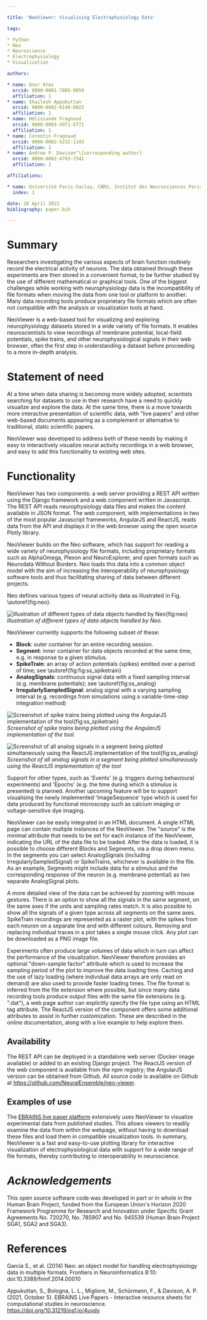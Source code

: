 ```yaml
---

title: 'NeoViewer: Visualising Electrophysiology Data'

tags:

* Python
* Neo
* Neuroscience 
* Electrophysiology  
* Visualization

authors:

* name: Onur Ates
  orcid: 0000-0001-7885-9059
  affiliation: 1
* name: Shailesh Appukuttan
  orcid: 0000-0002-0148-8023
  affiliation: 1
* name: Hélissande Fragnaud
  orcid: 0000-0003-4971-5771
  affiliation: 1
* name: Corentin Fragnaud
  orcid: 0000-0002-5232-1143
  affiliation: 1
* name: Andrew P. Davison^\[corresponding author]
  orcid: 0000-0002-4793-7541
  affiliation: 1

affiliations:

* name: Université Paris-Saclay, CNRS, Institut des Neurosciences Paris-Saclay, 91400, Saclay, France
  index: 1

date: 26 April 2022
bibliography: paper.bib

---
```


# Summary

Researchers investigating the various aspects of brain function routinely record the electrical activity of neurons. The data obtained through these experiments are then stored in a convenient format, to be further studied by the use of different mathematical or graphical tools. One of the biggest challenges while working with neurophysiology data is the incompatibility of file formats when moving the data from one tool or platform to another. Many data recording tools produce proprietary file formats which are often not compatible with the analysis or visualization tools at hand. 

NeoViewer is a web-based tool for visualizing and exploring neurophysiology datasets stored in a wide variety of file formats. It enables neuroscientists to view recordings of membrane potential, local-field potentials, spike trains, and other neurophysiological signals in their web browser, often the first step in understanding a dataset before proceeding to a more in-depth analysis.

# Statement of need

At a time when data sharing is becoming more widely adopted, scientists searching for datasets to use in their research have a need to quickly visualize and explore the data. At the same time, there is a move towards more interactive presentation of scientific data, with "live papers" and other web-based documents appearing as a complement or alternative to traditional, static scientific papers.

NeoViewer was developed to address both of these needs by making it easy to interactively visualize neural activity recordings in a web browser, and easy to add this functionality to existing web sites.

# Functionality

NeoViewer has two components: a web server providing a REST API written using the Django framework and a web component written in Javascript.
The REST API reads neurophysiology data files and makes the content available in JSON format. The web component, with implementations in two of the most popular Javascript frameworks, AngularJS and ReactJS, reads data from the API and displays it in the web browser using the open source Plotly library.

NeoViewer builds on the Neo software, which has support for reading a wide variety of neurophysiology file formats, including proprietary formats such as AlphaOmega, Plexon and NeuroExplorer, and open formats such as Neurodata Without Borders. Neo loads this data into a common object model with the aim of increasing the interoperability of neurophysiology software tools and thus facilitating sharing of data between different projects.

Neo defines various types of neural activity data as illustrated in Fig. \\autoref{fig:neo}. 

![Illustration of different types of data objects handled by Neo{fig:neo}](neo-2.png)
_Illustration of different types of data objects handled by Neo._

NeoViewer currently supports the following subset of these: 

* **Block**: outer container for an entire recording session.
* **Segment**: inner container for data objects recorded at the same time, e.g. in response to a given stimulus.
* **SpikeTrain**: an array of action potentials (spikes) emitted over a period of time; see \\autoref{fig:fig:ss_spiketrain}
* **AnalogSignals**: continuous signal data with a fixed sampling interval (e.g. membrane potentials); see \\autoref{fig:ss_analog}
* **IrregularlySampledSignal**: analog signal with a varying sampling interval (e.g. recordings from simulations using a variable-time-step integration method)

![Screenshot of spike trains being plotted using the AngularJS implementation of the tool{fig:ss_spiketrain}](spiketrains2.png)
_Screenshot of spike trains being plotted using the AngularJS implementation of the tool._

![Screenshot of all analog signals in a segment being plotted simultaneously using the ReactJS implementation of the tool{fig:ss_analog}](SS_react_analog.png)
_Screenshot of all analog signals in a segment being plotted simultaneously using the ReactJS implementation of the tool_

Support for other types, such as  'Events' (e.g. triggers during behavioural experiments) and 'Epochs' (e.g. the time during which a stimulus is presented) is planned. Another upcoming feature will be to support visualising the newly implemented 'ImageSequence' type which is used for data produced by functional microscopy such as calcium imaging or voltage-sensitive dye imaging.

NeoViewer can be easily integrated in an HTML document. A single HTML page can contain multiple instances of the NeoViewer. The "source" is the minimal attribute that needs to be set for each instance of the NeoViewer, indicating the URL of the data file to be loaded. After the data is loaded, it is possible to choose different Blocks and Segments, via a drop down menu. In the segments you can select AnalogSignals (including IrregularlySampledSignal) or SpikeTrains, whichever is available in the file. As an example, Segments might include data for a stimulus and the corresponding response of the neuron (e.g. membrane potential) as two separate AnalogSignal plots. 

A more detailed view of the data can be achieved by zooming with mouse gestures. There is an option to show all the signals in the same segment, on the same axes if the units and sampling rates match. It is also possible to show all the signals of a given type across all segments on the same axes. SpikeTrain recordings are represented as a raster plot, with the spikes from each neuron on a separate line and with different colours. Removing and replacing individual traces in a plot takes a single mouse click. Any plot can be downloaded as a PNG image file.

Experiments often produce large volumes of data which in turn can affect the performance of the visualization. NeoViewer therefore provides an optional "down-sample factor" attribute which is used to increase the sampling period of the plot to improve the data loading time. Caching and the use of lazy loading (where individual data arrays are only read on demand) are also used to provide faster loading times. The file format is inferred from the file extension where possible, but since many data recording tools produce output files with the same file extensions (e.g. ".dat"), a web page author can explicitly specify the file type using an HTML tag attribute. The ReactJS version of the component offers some additional attributes to assist in further customization. These are described in the online documentation, along with a live example to help explore them.

## Availability

The REST API can be deployed in a standalone web server (Docker image available) or added to an existing Django project. The ReactJS version of the web component is available from the npm registry; the AngularJS version can be obtained from Github. All source code is available on Github at https://github.com/NeuralEnsemble/neo-viewer.


## Examples of use

The [EBRAINS live paper platform](https://live-papers.brainsimulation.eu/) extensively uses NeoViewer to visualize experimental data from published studies. This allows viewers to readily examine the data from within the webpage, without having to download these files and load them in compatible visualization tools. In summary, NeoViewer is a fast and easy-to-use plotting library for interactive visualization of electrophysiological data with support for a wide range of file formats, thereby contributing to interoperability in neuroscience. 


# _Acknowledgements_

This open source software code was developed in part or in whole in the Human Brain Project, funded from the European Union's Horizon 2020 Framework Programme for Research and Innovation under Specific Grant Agreements No. 720270, No. 785907 and No. 945539 (Human Brain Project SGA1, SGA2 and SGA3).

# References

Garcia S., et al. (2014) Neo: an object model for handling electrophysiology data in multiple formats. Frontiers in Neuroinformatics 8:10: doi:10.3389/fninf.2014.00010

Appukuttan, S., Bologna, L. L., Migliore, M., Schürmann, F., & Davison, A. P. (2021, October 5). EBRAINS Live Papers - Interactive resource sheets for computational studies in neuroscience. <https://doi.org/10.31219/osf.io/4uvdy>


